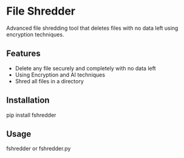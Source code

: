 # File Shredder

Advanced file shredding tool that deletes files with no data left using encryption techniques.

## Features

- Delete any file securely and completely with no data left
- Using Encryption and AI techniques
- Shred all files in a directory

## Installation

pip install fshredder

## Usage

fshredder or fshredder.py


